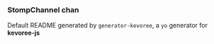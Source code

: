 ### StompChannel chan

Default README generated by ```generator-kevoree```, a ```yo``` generator for __kevoree-js__